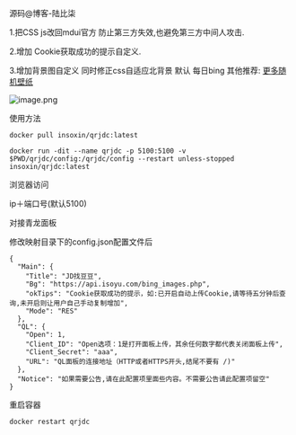 源码@博客-陆比柒



1.把CSS js改回mdui官方 防止第三方失效,也避免第三方中间人攻击.

2.增加 Cookie获取成功的提示自定义.

3.增加背景图自定义 同时修正css自适应北背景 默认 每日bing    其他推荐: [更多随机壁纸](https://api.isoyu.com/#/%E5%A3%81%E7%BA%B8%E6%A8%A1%E5%9D%97?id=_0-%e5%a3%81%e7%ba%b8%e6%a8%a1%e5%9d%97 "更多随机壁纸")

![image.png](https://dd-static.jd.com/ddimg/jfs/t1/107425/9/25402/1328235/6241997eE95fa05bf/af3ec8f26e7d0173.png)


使用方法

```
docker pull insoxin/qrjdc:latest
```


```
docker run -dit --name qrjdc -p 5100:5100 -v $PWD/qrjdc/config:/qrjdc/config --restart unless-stopped insoxin/qrjdc:latest
```

浏览器访问

ip＋端口号(默认5100)


对接青龙面板

修改映射目录下的config.json配置文件后
```
{
  "Main": {
    "Title": "JD找豆豆",
    "Bg": "https://api.isoyu.com/bing_images.php",
    "okTips": "Cookie获取成功的提示，如:已开启自动上传Cookie,请等待五分钟后查询,未开启则让用户自己手动复制增加",
    "Mode": "RES"
  },
  "QL": {
    "Open": 1,
    "Client_ID": "Open选项：1是打开面板上传，其余任何数字都代表关闭面板上传",
    "Client_Secret": "aaa",
    "URL": "QL面板的连接地址（HTTP或者HTTPS开头,结尾不要有 /)"
  },
  "Notice": "如果需要公告,请在此配置项里面些内容。不需要公告请此配置项留空"
}
```

重启容器

```
docker restart qrjdc
```